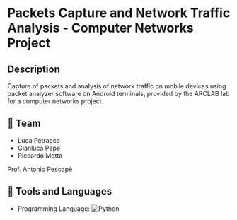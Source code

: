 # Packets Capture and Network Traffic Analysis - Computer Networks Project

## Description

Capture of packets and analysis of network traffic on mobile devices using packet analyzer software on Android terminals, provided by the ARCLAB lab for a computer networks project.

## 👤 Team

* Luca Petracca
* Gianluca Pepe
* Riccardo Motta

Prof. Antonio Pescapè

## 🔨 Tools and Languages

* Programming Language: ![Python](https://img.shields.io/badge/python-3670A0?style=for-the-badge&logo=python&logoColor=ffdd54)




